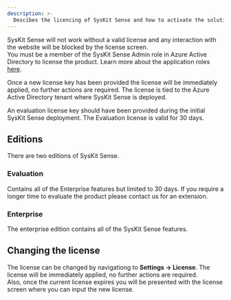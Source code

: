 ```yaml
---
description: >-
  Descibes the licencing of SysKit Sense and how to activate the solution.
---
```


SysKit Sense will not work without a valid license and any interaction with the website will be blocked by the license screen.  
You must be a member of the SysKit Sense Admin role in Azure Active Directory to license the product. Learn more about the application roles [here](../security/application-roles.md).

Once a new license key has been provided the license will be immediately applied, no further actions are required.
The license is tied to the Azure Active Directory tenant where SysKit Sense is deployed.  

An evaluation license key should have been provided during the initial SysKit Sense deployment. The Evaluation license is valid for 30 days.


## Editions
There are two editions of SysKit Sense.

### Evaluation
Contains all of the Enterprise features but limited to 30 days. If you require a longer time to evaluate the product please contact us for an extension.

### Enterprise
The enterprise edition contains all of the SysKit Sense features.


## Changing the license
The license can be changed by navigationg to **Settings -> License**. The license will be immediately applied, no further actions are required.  
Also, once the current license expires you will be presented with the license screen where you can input the new license. 

